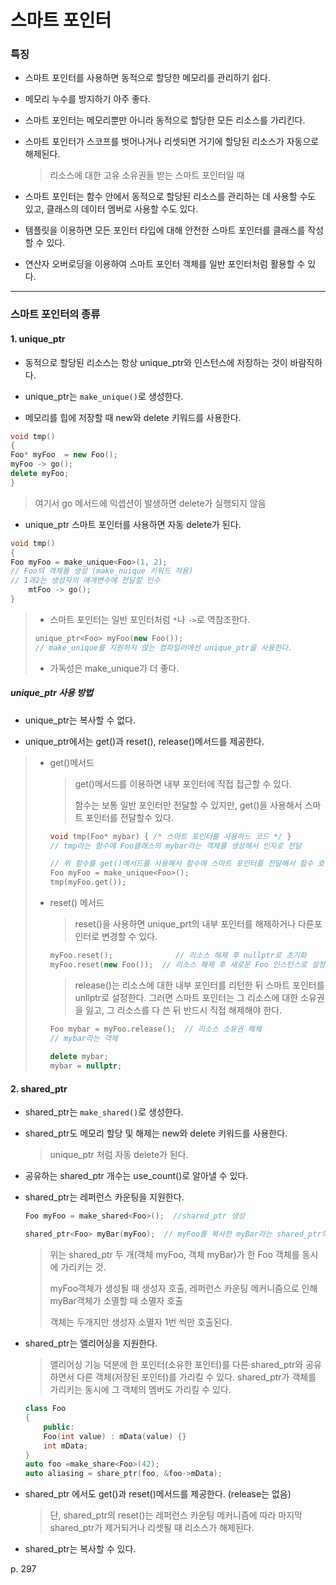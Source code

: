 # 스마트 포인터

### 특징

- 스마트 포인터를 사용하면 동적으로 할당한 메모리를 관리하기 쉽다.

- 메모리 누수를 방지하기 아주 좋다. 

- 스마트 포인터는 메모리뿐만 아니라 동적으로 할당한 모든 리소스를 가리킨다.

- 스마트 포인터가 스코프를 벗어나거나 리셋되면 거기에 할당된 리소스가 자동으로 해제된다. 

  > 리소스에 대한 고유 소유권들 받는 스마트 포인터일 때

- 스마트 포인터는 함수 안에서 동적으로 할당된 리소스를 관리하는 데 사용할 수도 있고, 클래스의 데이터 멤버로 사용할 수도 있다.

- 템플릿을 이용하면 모든 포인터 타입에 대해 안전한 스마트 포인터를 클래스를 작성할 수 있다.

- 연산자 오버로딩을 이용하여 스마트 포인터 객체를 일반 포인터처럼 활용할 수 있다.

---



### 스마트 포인터의 종류

#### 1. unique_ptr

- 동적으로 할당된 리소스는 항상 unique_ptr와 인스턴스에 저장하는 것이 바람직하다.

- unique_ptr는 `make_unique()`로 생성한다.

- 메모리를 힙에 저장할 때 new와 delete 키워드를 사용한다.

```c++
void tmp()
{
Foo* myFoo  = new Foo();
myFoo -> go();
delete myFoo;
}
```

> 여기서 go 메서드에 익셉션이 발생하면 delete가 실행되지 않음

- unique_ptr 스마트 포인터를 사용하면 자동 delete가 된다.

```c++
void tmp()
{
Foo myFoo = make_unique<Foo>(1, 2); 
// Foo의 객체를 생성 (make_nuique 키워드 적용) 
// 1과2는 생성자의 매개변수에 전달할 인수
    mtFoo -> go(); 
}
```

> - 스마트 포인터는 일반 포인터처럼 `*`나 `->`로 역참조한다.
>
> ```c++
> unique_ptr<Foo> myFoo(new Foo());
> // make_unique를 지원하지 않는 컴파일러에선 unique_ptr을 사용한다.
> ```
>
> - 가독성은 make_unique가 더 좋다.



##### unique_ptr 사용 방법

- unique_ptr는 복사할 수 없다.

- unique_ptr에서는 get()과 reset(), release()메서드를 제공한다.

> - get()메서드
>
>   > get()메서드를 이용하면 내부 포인터에 직접 접근할 수 있다.
>   >
>   > 함수는 보통 일반 포인터만 전달할 수 있지만, get()을 사용해서 스마트 포인터를 전달할수 있다.
>
>   ```c++
>   void tmp(Foo* mybar) { /* 스마트 포인터를 사용하느 코드 */ }       
>   // tmp라는 함수에 Foo클래스의 mybar라는 객체를 생성해서 인자로 전달
>   
>   // 위 함수를 get()메서드를 사용해서 함수에 스마트 포인터를 전달해서 함수 호출
>   Foo myFoo = make_unique<Foo>();
>   tmp(myFoo.get());
>   ```
>
> 
>
> - reset() 메서드
>
>   > reset()을 사용하면 unique_prt의 내부 포인터를 해제하거나 다른포인터로 변경할 수 있다.
>
>   ```c++
>   myFoo.reset();				// 리소스 해제 후 nullptr로 초기화
>   myFoo.reset(new Foo());  // 리소스 해제 후 새로운 Foo 인스턴스로 설정
>   ```
>
>   >release()는 리소스에 대한 내부 포인터를 리턴한 뒤 스마트 포인터를 unllptr로 설정한다.  그러면 스마트 포인터는 그 리소스에 대한 소유권을 잃고, 그 리소스를 다 쓴 뒤 반드시 직접 해제해야 한다.
>
>   ```c++
>   Foo mybar = myFoo.release();  // 리소스 소유권 해체
>   // mybar라는 객체 
>    
>   delete mybar;
>   mybar = nullptr;
>   ```
>
> 



#### 2. shared_ptr 

- shared_ptr는 `make_shared()`로 생성한다.

- shared_ptr도 메모리 할당 및 해제는 new와 delete 키워드를 사용한다.

  > unique_ptr 처럼 자동 delete가 된다.

- 공유하는 shared_ptr 개수는 use_count()로 알아낼 수 있다.

- shared_ptr는 레퍼런스 카운팅을 지원한다.

  ```c++
  Foo myFoo = make_shared<Foo>();  //shared_ptr 생성
  
  shared_ptr<Foo> myBar(myFoo);  // myFoo를 복사한 myBar라는 shared_ptr의 복제 생성자
  ```

  > 위는 shared_ptr 두 개(객체 myFoo, 객체 myBar)가 한 Foo 객체를 동시에 가리키는 것. 
  >
  > myFoo객체가 생성될 때 생성자 호출, 레퍼런스 카운팅 메커니즘으로 인해 myBar객체가 소멸할 때 소멸자 호출       
  >
  > 객체는 두개지만 생성자 소멸자 1번 씩만 호출된다.

- shared_ptr는 앨리어싱을 지원한다.

  > 앨리어싱 기능 덕분에 한 포인터(소유한 포인터)를 다른 shared_ptr와 공유하면서 다른 객체(저장된 포인터)를 가리킬 수 있다.  shared_ptr가 객체를 가리키는 동시에 그 객체의 멤버도 가리킬 수 있다.

  ```c++
  class Foo
  {
      public:
      Foo(int value) : mData(value) {}
      int mData;
  } 
  auto foo =make_share<Foo>(42);
  auto aliasing = share_ptr(foo, &foo->mData);
  ```

- shared_ptr 에서도 get()과 reset()메서드를 제공한다. (release는 없음)

  > 단, shared_ptr의 reset()는 레퍼런스 카운팅 메커니즘에 따라 마지막 shared_ptr가 제거되거나 리셋될 때 리소스가 해제된다.

- shared_ptr는 복사할 수 있다.



p. 297

